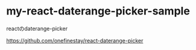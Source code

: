 # my-react-daterange-picker-sample

reactのdaterange-picker

https://github.com/onefinestay/react-daterange-picker
